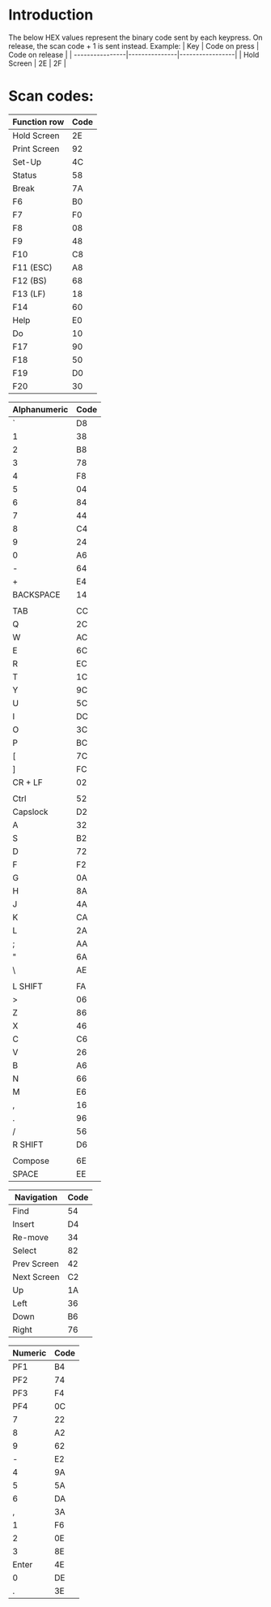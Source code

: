 # Introduction
The below HEX values represent the binary code sent by each keypress. On release, the scan code + 1 is sent instead. 
Example:
| Key             | Code on press | Code on release |
| ----------------|---------------|-----------------|
| Hold Screen     | 2E            | 2F              |

# Scan codes:

| Function row    | Code |
| ----------------|------|
| Hold Screen     | 2E   |
| Print Screen    | 92   |
| Set-Up          | 4C   |
| Status          | 58   |
| Break           | 7A   |
| F6              | B0   |
| F7              | F0   |
| F8              | 08   |
| F9              | 48   |
| F10             | C8   |
| F11 (ESC)       | A8   |
| F12 (BS)        | 68   |
| F13 (LF)        | 18   |
| F14             | 60   |
| Help            | E0   |
| Do              | 10   |
| F17             | 90   |
| F18             | 50   |
| F19             | D0   |
| F20             | 30   |

| Alphanumeric    | Code |
| ----------------|------|
| `               | D8   |
| 1               | 38   |
| 2               | B8   |
| 3               | 78   |
| 4               | F8   |
| 5               | 04   |
| 6               | 84   |
| 7               | 44   |
| 8               | C4   |
| 9               | 24   |
| 0               | A6   |
| -               | 64   |
| +               | E4   |
| BACKSPACE       | 14   |
|                 |      |
| TAB             | CC   |
| Q               | 2C   |
| W               | AC   |
| E               | 6C   |
| R               | EC   |
| T               | 1C   |
| Y               | 9C   |
| U               | 5C   |
| I               | DC   |
| O               | 3C   |
| P               | BC   |
| [               | 7C   |
| ]               | FC   |
| CR + LF         | 02   |
|                 |      | 
| Ctrl            | 52   |
| Capslock        | D2   |
| A               | 32   |
| S               | B2   |
| D               | 72   |
| F               | F2   |
| G               | 0A   |
| H               | 8A   |
| J               | 4A   |
| K               | CA   |
| L               | 2A   |
| ;               | AA   |
| "               | 6A   |
| \               | AE   |
|                 |      | 
| L SHIFT         | FA   |
| >               | 06   |
| Z               | 86   |
| X               | 46   |
| C               | C6   |
| V               | 26   |
| B               | A6   |
| N               | 66   |
| M               | E6   |
| ,               | 16   |
| .               | 96   |
| /               | 56   |
| R SHIFT         | D6   |
|                 |      | 
| Compose         | 6E   |
| SPACE           | EE   |

| Navigation      | Code |
| ----------------|------|
| Find            | 54   |
| Insert          | D4   |
| Re-move         | 34   |
| Select          | 82   |
| Prev Screen     | 42   |
| Next Screen     | C2   |
| Up              | 1A   |
| Left            | 36   |
| Down            | B6   |
| Right           | 76   |

| Numeric         | Code |
| ----------------|------|
| PF1             | B4   |
| PF2             | 74   |
| PF3             | F4   |
| PF4             | 0C   |
| 7               | 22   |
| 8               | A2   |
| 9               | 62   |
| -               | E2   |
| 4               | 9A   |
| 5               | 5A   |
| 6               | DA   |
| ,               | 3A   |
| 1               | F6   |
| 2               | 0E   |
| 3               | 8E   |
| Enter           | 4E   |
| 0               | DE   |
| .               | 3E   |
